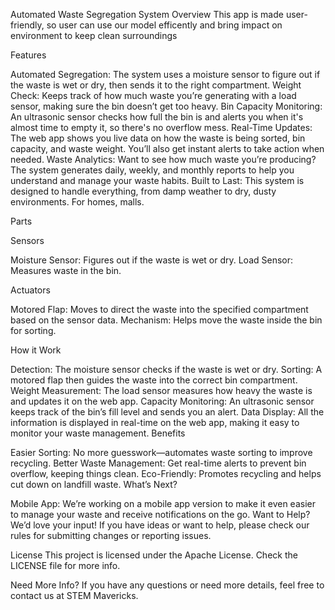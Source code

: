 Automated Waste Segregation System
Overview
This app is made user-friendly, so user can use our model efficently and bring impact on environment to keep clean surroundings

Features

Automated Segregation: The system uses a moisture sensor to figure out if the waste is wet or dry, then sends it to the right compartment.
Weight Check: Keeps track of how much waste you’re generating with a load sensor, making sure the bin doesn’t get too heavy.
Bin Capacity Monitoring: An ultrasonic sensor checks how full the bin is and alerts you when it's almost time to empty it, so there's no overflow mess.
Real-Time Updates: The web app shows you live data on how the waste is being sorted, bin capacity, and waste weight. You’ll also get instant alerts to take action when needed.
Waste Analytics: Want to see how much waste you’re producing? The system generates daily, weekly, and monthly reports to help you understand and manage your waste habits.
Built to Last: This system is designed to handle everything, from damp weather to dry, dusty environments. For homes, malls.

Parts

Sensors

Moisture Sensor: Figures out if the waste is wet or dry.
Load Sensor: Measures waste in the bin.

Actuators

Motored Flap: Moves to direct the waste into the specified compartment based on the sensor data.
Mechanism: Helps move the waste inside the bin for sorting.

How it Work

Detection: The moisture sensor checks if the waste is wet or dry.
Sorting: A motored flap then guides the waste into the correct bin compartment.
Weight Measurement: The load sensor measures how heavy the waste is and updates it on the web app.
Capacity Monitoring: An ultrasonic sensor keeps track of the bin’s fill level and sends you an alert.
Data Display: All the information is displayed in real-time on the web app, making it easy to monitor your waste management.
Benefits

Easier Sorting: No more guesswork—automates waste sorting to improve recycling.
Better Waste Management: Get real-time alerts to prevent bin overflow, keeping things clean.
Eco-Friendly: Promotes recycling and helps cut down on landfill waste.
What’s Next?

Mobile App: We’re working on a mobile app version to make it even easier to manage your waste and receive notifications on the go.
Want to Help?
We’d love your input! If you have ideas or want to help, please check our rules for submitting changes or reporting issues.

License
This project is licensed under the Apache License. Check the LICENSE file for more info.

Need More Info?
If you have any questions or need more details, feel free to contact us at STEM Mavericks.
